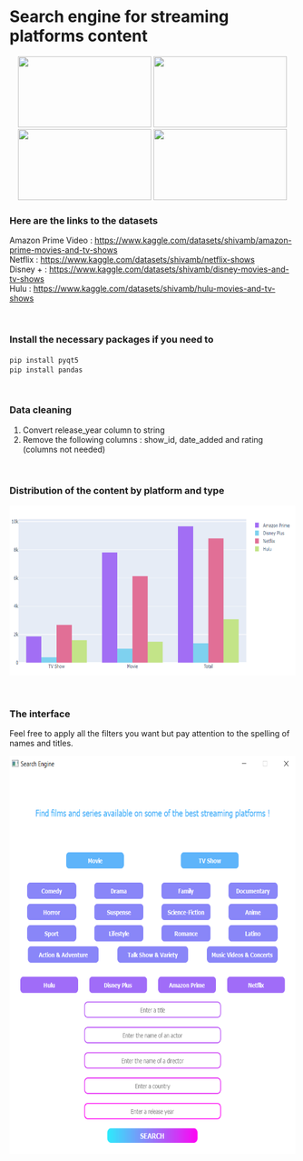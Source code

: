 # Search engine for streaming platforms content

<p align="center">
  <img src="https://boutique.orange.fr/informations/amazon-prime-video/img/visuel-entete.png" width="235" height="125">
  <img src="https://cineuropa.org/imgCache/2018/09/19/1537358562024_0570x0400_0x0x0x0_1573370192897.png" width="235" height="125">
  <img src="http://watchama.fr/wp-content/uploads/2020/01/disney-plus-logo.png" width="235" height="125">
  <img src="https://assetshuluimcom-a.akamaihd.net/h3o/facebook_share_thumb_default_hulu.jpg" width="235" height="125">
</p>

### Here are the links to the datasets
Amazon Prime Video : https://www.kaggle.com/datasets/shivamb/amazon-prime-movies-and-tv-shows <br/>
Netflix : https://www.kaggle.com/datasets/shivamb/netflix-shows <br/>
Disney + : https://www.kaggle.com/datasets/shivamb/disney-movies-and-tv-shows <br/>
Hulu : https://www.kaggle.com/datasets/shivamb/hulu-movies-and-tv-shows <br/>


&nbsp;
### Install the necessary packages if you need to 

`pip install pyqt5`  <br/>
`pip install pandas`

&nbsp;
### Data cleaning 
1. Convert release_year column to string <br/>
2. Remove the following columns : show_id, date_added and rating (columns not needed)

&nbsp;
### Distribution of the content by platform and type

<p align="center">
  <img src="https://github.com/Soniabhd/Streaming/blob/main/graph_stream.png" width="700" height="300" >
</p>


&nbsp;
### The interface
Feel free to apply all the filters you want but pay attention to the spelling of names and titles.

<p align="center">
  <img src="https://github.com/Soniabhd/Streaming/blob/main/interface.png" width="600" height="700" >
</p>
